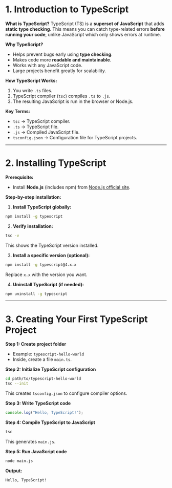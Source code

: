 # 1. Introduction to TypeScript

**What is TypeScript?**
TypeScript (TS) is a **superset of JavaScript** that adds **static type checking**. This means you can catch type-related errors **before running your code**, unlike JavaScript which only shows errors at runtime.

**Why TypeScript?**

* Helps prevent bugs early using **type checking**.
* Makes code more **readable and maintainable**.
* Works with any JavaScript code.
* Large projects benefit greatly for scalability.

**How TypeScript Works:**

1. You write `.ts` files.
2. TypeScript compiler (`tsc`) compiles `.ts` to `.js`.
3. The resulting JavaScript is run in the browser or Node.js.

**Key Terms:**

* `tsc` → TypeScript compiler.
* `.ts` → TypeScript file.
* `.js` → Compiled JavaScript file.
* `tsconfig.json` → Configuration file for TypeScript projects.

---

# 2. Installing TypeScript

**Prerequisite:**

* Install **Node.js** (includes npm) from [Node.js official site](https://nodejs.org/).

**Step-by-step installation:**

1. **Install TypeScript globally:**

```bash
npm install -g typescript
```

2. **Verify installation:**

```bash
tsc -v
```

This shows the TypeScript version installed.

3. **Install a specific version (optional):**

```bash
npm install -g typescript@4.x.x
```

Replace `x.x` with the version you want.

4. **Uninstall TypeScript (if needed):**

```bash
npm uninstall -g typescript
```

---

# 3. Creating Your First TypeScript Project

**Step 1: Create project folder**

* Example: `typescript-hello-world`
* Inside, create a file `main.ts`.

**Step 2: Initialize TypeScript configuration**

```bash
cd path/to/typescript-hello-world
tsc --init
```

This creates `tsconfig.json` to configure compiler options.

**Step 3: Write TypeScript code**

```ts
console.log("Hello, TypeScript!");
```

**Step 4: Compile TypeScript to JavaScript**

```bash
tsc
```

This generates `main.js`.

**Step 5: Run JavaScript code**

```bash
node main.js
```

**Output:**

```
Hello, TypeScript!